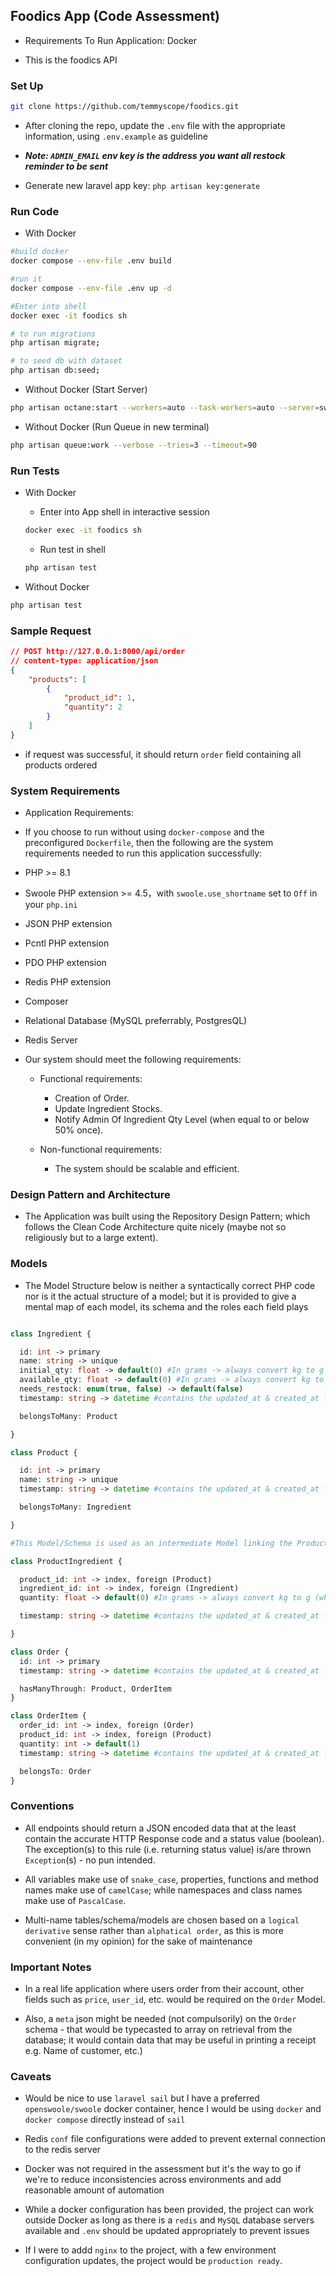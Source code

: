 ## Foodics App (Code Assessment)

- Requirements To Run Application: Docker

- This is the foodics API

### Set Up

```sh
git clone https://github.com/temmyscope/foodics.git
```

- After cloning the repo, update the `.env` file with the appropriate information, using `.env.example` as guideline

- ***Note: `ADMIN_EMAIL` env key is the address you want all restock reminder to be sent***

- Generate new laravel app key: `php artisan key:generate`

### Run Code

- With Docker
```sh
#build docker
docker compose --env-file .env build

#run it
docker compose --env-file .env up -d

#Enter into shell
docker exec -it foodics sh  

# to run migrations
php artisan migrate; 

# to seed db with dataset
php artisan db:seed;
```

- Without Docker (Start Server)
```sh
php artisan octane:start --workers=auto --task-workers=auto --server=swoole --host=0.0.0.0 --port=8080
```

- Without Docker (Run Queue in new terminal)
```sh
php artisan queue:work --verbose --tries=3 --timeout=90
```

### Run Tests

- With Docker

  - Enter into App shell in interactive session
  ```sh
  docker exec -it foodics sh
  ```
  - Run test in shell
  ```sh
  php artisan test
  ```

- Without Docker
```sh
php artisan test
```

### Sample Request

```json 
// POST http://127.0.0.1:8000/api/order
// content-type: application/json
{
    "products": [
        {
            "product_id": 1,
            "quantity": 2
        }
    ]
}
```

- if request was successful, it should return `order` field containing all products ordered

### System Requirements

- Application Requirements:
 - If you choose to run without using `docker-compose` and the preconfigured `Dockerfile`, then the following are the system requirements needed to run this application successfully:

 - PHP >= 8.1
 - Swoole PHP extension >= 4.5，with `swoole.use_shortname` set to `Off` in your `php.ini`
 - JSON PHP extension
 - Pcntl PHP extension
 - PDO PHP extension
 - Redis PHP extension
 - Composer
 - Relational Database (MySQL preferrably, PostgresQL)
 - Redis Server

- Our system should meet the following requirements:

  - Functional requirements:

    - Creation of Order.
    - Update Ingredient Stocks.
    - Notify Admin Of Ingredient Qty Level (when equal to or below 50% once).

  - Non-functional requirements:

    - The system should be scalable and efficient.

### Design Pattern and Architecture

- The Application was built using the Repository Design Pattern; which follows the Clean Code Architecture quite nicely (maybe not so religiously but to a large extent).


### Models

- The Model Structure below is neither a syntactically correct PHP code nor is it the actual structure of a model; but it is provided to give a mental map of each model, its schema and the roles each field plays


```php

class Ingredient {

  id: int -> primary 
  name: string -> unique
  initial_qty: float -> default(0) #In grams -> always convert kg to g  (where 1kg -> 1000g)
  available_qty: float -> default(0) #In grams -> always convert kg to g (where 1kg -> 1000g)
  needs_restock: enum(true, false) -> default(false)
  timestamp: string -> datetime #contains the updated_at & created_at fields

  belongsToMany: Product

}

class Product {

  id: int -> primary 
  name: string -> unique
  timestamp: string -> datetime #contains the updated_at & created_at fields

  belongsToMany: Ingredient

}

#This Model/Schema is used as an intermediate Model linking the Products and Ingredients

class ProductIngredient {

  product_id: int -> index, foreign (Product)
  ingredient_id: int -> index, foreign (Ingredient)
  quantity: float -> default(0) #In grams -> always convert kg to g (where 1kg -> 1000g)

  timestamp: string -> datetime #contains the updated_at & created_at fields

}

class Order {
  id: int -> primary
  timestamp: string -> datetime #contains the updated_at & created_at fields

  hasManyThrough: Product, OrderItem
}

class OrderItem {
  order_id: int -> index, foreign (Order)
  product_id: int -> index, foreign (Product)
  quantity: int -> default(1)
  timestamp: string -> datetime #contains the updated_at & created_at fields

  belongsTo: Order
}
```

### Conventions

  - All endpoints should return a JSON encoded data that at the least contain the accurate HTTP Response code and a status value (boolean). The exception(s) to this rule (i.e. returning status value) is/are thrown `Exception`(s) - no pun intended.
  
  - All variables make use of `snake_case`, properties, functions and method names make use of `camelCase`; while namespaces and class names make use of `PascalCase`.

  - Multi-name tables/schema/models are chosen based on a `logical derivative` sense rather than `alphatical order`, as this is more convenient (in my opinion) for the sake of maintenance

### Important Notes

- In a real life application where users order from their account, other fields such as `price`, `user_id`, etc. would be required on the `Order` Model.

- Also, a `meta` json might be needed (not compulsorily) on the `Order` schema - that would be typecasted to array on retrieval from the database; it would contain data that may be useful in printing a receipt e.g. Name of customer, etc.)

### Caveats

- Would be nice to use `laravel sail` but I have a preferred `openswoole/swoole` docker container, hence I would be using `docker` and `docker compose` directly instead of `sail`

- Redis `conf` file configurations were added to prevent external connection to the redis server

- Docker was not required in the assessment but it's the way to go if we're to reduce inconsistencies across environments and add reasonable amount of automation

- While a docker configuration has been provided, the project can work outside Docker as long as there is a `redis` and `MySQL` database servers available and `.env` should be updated appropriately to prevent issues

- If I were to addd `nginx` to the project, with a few environment configuration updates, the project would be `production ready`.